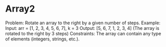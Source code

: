 # Array2
Problem: Rotate an array to the right by a given number of steps.  Example:  Input: arr = [1, 2, 3, 4, 5, 6, 7], k = 3  Output: [5, 6, 7, 1, 2, 3, 4] (The array is rotated to the right by 3 steps)  Constraints:  The array can contain any type of elements (integers, strings, etc.).
